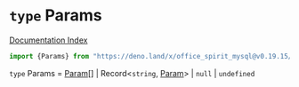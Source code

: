 # `type` Params

[Documentation Index](../README.md)

```ts
import {Params} from "https://deno.land/x/office_spirit_mysql@v0.19.15/mod.ts"
```

`type` Params = [Param](../type.Param/README.md)\[] | Record\<`string`, [Param](../type.Param/README.md)> | `null` | `undefined`